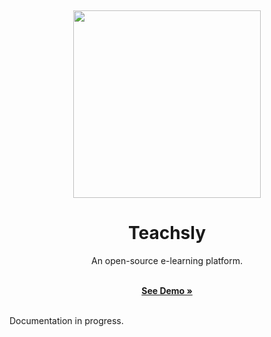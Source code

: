 <p>&nbsp;</p>
<p align="center" style="margin: auto;">
<img src="https://i.imgur.com/WVoABbP.png" width=300>
<h1 align="center">Teachsly</h1>
</p>

<p align="center">
An open-source e-learning platform.<br/><br/>

</p>

<p align="center">
  <a href="https://docs.terra.money/"><strong>See Demo »</strong></a>
  <br />
  <br/>
</p>

Documentation in progress.